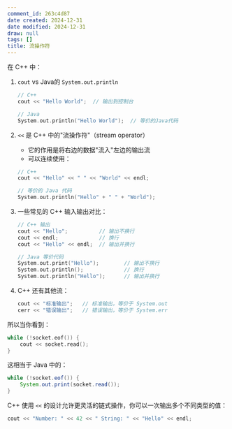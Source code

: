 ```yaml
---
comment_id: 263c4d87
date created: 2024-12-31
date modified: 2024-12-31
draw: null
tags: []
title: 流操作符
---
```

在 C++ 中：

1. `cout` vs Java的 `System.out.println`

   ```cpp
   // C++
   cout << "Hello World";  // 输出到控制台
   
   // Java
   System.out.println("Hello World");  // 等价的Java代码
   ```

2. `<<` 是 C++ 中的"流操作符"（stream operator）
   - 它的作用是将右边的数据"流入"左边的输出流
   - 可以连续使用：

   ```cpp
   // C++
   cout << "Hello" << " " << "World" << endl;
   
   // 等价的 Java 代码
   System.out.println("Hello" + " " + "World");
   ```

3. 一些常见的 C++ 输入输出对比：

   ```cpp
   // C++ 输出
   cout << "Hello";          // 输出不换行
   cout << endl;             // 换行
   cout << "Hello" << endl;  // 输出并换行
   
   // Java 等价代码
   System.out.print("Hello");        // 输出不换行
   System.out.println();             // 换行
   System.out.println("Hello");      // 输出并换行
   ```

4. C++ 还有其他流：

   ```cpp
   cout << "标准输出";   // 标准输出，等价于 System.out
   cerr << "错误输出";   // 错误输出，等价于 System.err
   ```

所以当你看到：

```cpp
while (!socket.eof()) {
    cout << socket.read();
}
```

这相当于 Java 中的：

```java
while (!socket.eof()) {
    System.out.print(socket.read());
}
```

C++ 使用 `<<` 的设计允许更灵活的链式操作，你可以一次输出多个不同类型的值：

```cpp
cout << "Number: " << 42 << " String: " << "Hello" << endl;
```
